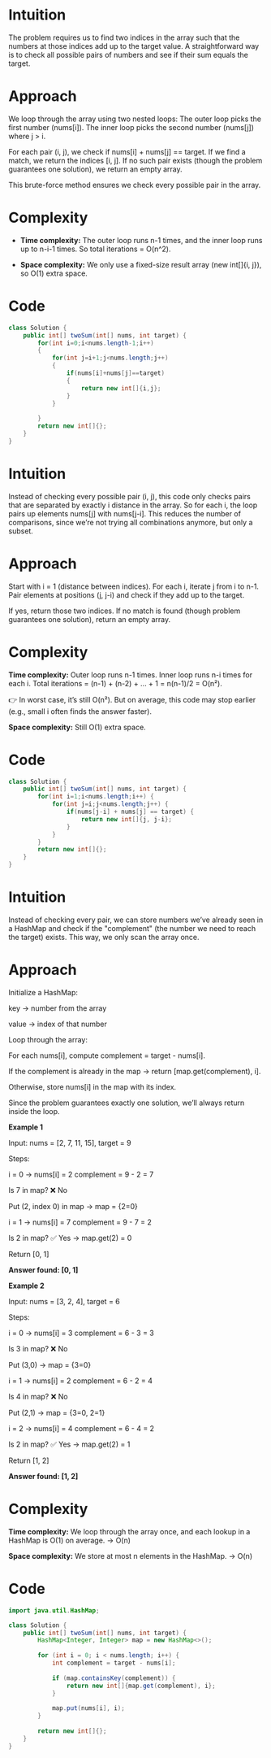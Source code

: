 # Intuition
The problem requires us to find two indices in the array such that the numbers at those indices add up to the target value.
A straightforward way is to check all possible pairs of numbers and see if their sum equals the target.

# Approach
We loop through the array using two nested loops:
The outer loop picks the first number (nums[i]).
The inner loop picks the second number (nums[j]) where j > i.

For each pair (i, j), we check if nums[i] + nums[j] == target.
If we find a match, we return the indices [i, j].
If no such pair exists (though the problem guarantees one solution), we return an empty array.

This brute-force method ensures we check every possible pair in the array.

# Complexity
- **Time complexity:** The outer loop runs n-1 times, and the inner loop runs up to n-i-1 times.
So total iterations = O(n^2).

- **Space complexity:**
We only use a fixed-size result array (new int[]{i, j}), so O(1) extra space.

# Code
```java []
class Solution {
    public int[] twoSum(int[] nums, int target) {
        for(int i=0;i<nums.length-1;i++)
        {
            for(int j=i+1;j<nums.length;j++)
            {
                if(nums[i]+nums[j]==target)
                {
                    return new int[]{i,j};
                }
            }
            
        }
        return new int[]{};
    }
}
```

# Intuition

Instead of checking every possible pair (i, j), this code only checks pairs that are separated by exactly i distance in the array.
So for each i, the loop pairs up elements nums[j] with nums[j-i].
This reduces the number of comparisons, since we’re not trying all combinations anymore, but only a subset.

# Approach
Start with i = 1 (distance between indices).
For each i, iterate j from i to n-1.
Pair elements at positions (j, j-i) and check if they add up to the target.

If yes, return those two indices.
If no match is found (though problem guarantees one solution), return an empty array.

# Complexity
**Time complexity:**
Outer loop runs n-1 times.
Inner loop runs n-i times for each i.
Total iterations = (n-1) + (n-2) + ... + 1 = n(n-1)/2 = O(n²).

👉 In worst case, it’s still O(n²).
But on average, this code may stop earlier (e.g., small i often finds the answer faster).

**Space complexity:**
Still O(1) extra space.

# Code
```java []
class Solution {
    public int[] twoSum(int[] nums, int target) {
        for(int i=1;i<nums.length;i++) {
            for(int j=i;j<nums.length;j++) {
                if(nums[j-i] + nums[j] == target) {
                    return new int[]{j, j-i};
                }
            }
        }
        return new int[]{};
    }
}
```

# Intuition

Instead of checking every pair, we can store numbers we’ve already seen in a HashMap and check if the "complement" (the number we need to reach the target) exists.
This way, we only scan the array once.


# Approach

Initialize a HashMap:

key → number from the array

value → index of that number

Loop through the array:

For each nums[i], compute complement = target - nums[i].

If the complement is already in the map → return [map.get(complement), i].

Otherwise, store nums[i] in the map with its index.

Since the problem guarantees exactly one solution, we’ll always return inside the loop.

**Example 1**

Input: nums = [2, 7, 11, 15], target = 9

Steps:

i = 0 → nums[i] = 2
complement = 9 - 2 = 7

Is 7 in map? ❌ No

Put (2, index 0) in map → map = {2=0}

i = 1 → nums[i] = 7
complement = 9 - 7 = 2

Is 2 in map? ✅ Yes → map.get(2) = 0

Return [0, 1]

**Answer found: [0, 1]**

**Example 2**

Input: nums = [3, 2, 4], target = 6

Steps:

i = 0 → nums[i] = 3
complement = 6 - 3 = 3

Is 3 in map? ❌ No

Put (3,0) → map = {3=0}

i = 1 → nums[i] = 2
complement = 6 - 2 = 4

Is 4 in map? ❌ No

Put (2,1) → map = {3=0, 2=1}

i = 2 → nums[i] = 4
complement = 6 - 4 = 2

Is 2 in map? ✅ Yes → map.get(2) = 1

Return [1, 2]

**Answer found: [1, 2]**

# Complexity

**Time complexity:**
We loop through the array once, and each lookup in a HashMap is O(1) on average.
→ O(n)

**Space complexity:**
We store at most n elements in the HashMap.
→ O(n)

# Code
```java []
import java.util.HashMap;

class Solution {
    public int[] twoSum(int[] nums, int target) {
        HashMap<Integer, Integer> map = new HashMap<>();
        
        for (int i = 0; i < nums.length; i++) {
            int complement = target - nums[i];
            
            if (map.containsKey(complement)) {
                return new int[]{map.get(complement), i};
            }
            
            map.put(nums[i], i);
        }
        
        return new int[]{};
    }
}
```
